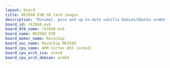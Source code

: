 ```yaml
---
layout: board
title: RK3568 EVB SD card images
description: "Minimal, pure and up-to-date vanilla Debian/Ubuntu arm64 SD card images for RK3568 EVB by Rockchip, SoC: Rockchip RK3568, CPU ISA: armv8"
board_id: rk3568_evb
board_dtb_name: rk3568-evb
board_name: RK3568 EVB
board_maker_name: Rockchip
board_soc_name: Rockchip RK3568
board_cpu_name: ARM Cortex A55 (armv8)
board_cpu_arch_isa: armv8
board_cpu_arch_debian: arm64
---
```

